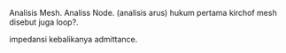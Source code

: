 Analisis Mesh. 
Analiss Node. (analisis arus) hukum pertama kirchof
mesh disebut juga loop?.

impedansi kebalikanya admittance. 